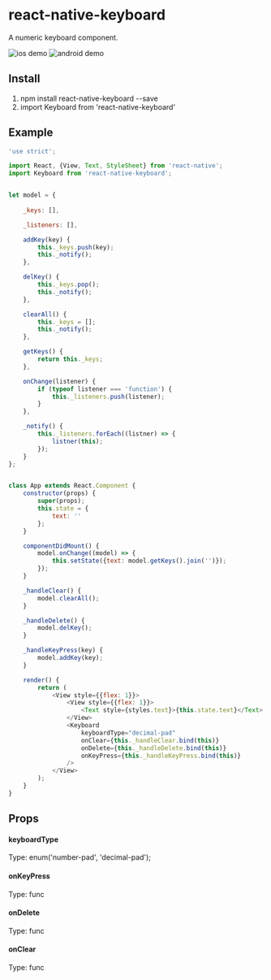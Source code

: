 # react-native-keyboard
A numeric keyboard component.

![ios demo](./doc/ios.png) ![android demo](./doc/android.png)

## Install
1. npm install react-native-keyboard --save
2. import Keyboard from 'react-native-keyboard'


## Example
```javascript
'use strict';

import React, {View, Text, StyleSheet} from 'react-native';
import Keyboard from 'react-native-keyboard';


let model = {
    
    _keys: [],

    _listeners: [],

    addKey(key) {
        this._keys.push(key);
        this._notify();
    },

    delKey() {
        this._keys.pop();
        this._notify();
    },

    clearAll() {
        this._keys = [];
        this._notify();
    },

    getKeys() {
        return this._keys;
    },

    onChange(listener) {
        if (typeof listener === 'function') {
            this._listeners.push(listener);
        }
    },

    _notify() {
        this._listeners.forEach((listner) => {
            listner(this);
        });
    }
};


class App extends React.Component {
    constructor(props) {
        super(props);
        this.state = {
            text: ''
        };
    }

    componentDidMount() {
        model.onChange((model) => {
            this.setState({text: model.getKeys().join('')});
        });
    }

    _handleClear() {
        model.clearAll();
    }

    _handleDelete() {
        model.delKey();
    }

    _handleKeyPress(key) {
        model.addKey(key);
    }

    render() {
        return (
            <View style={{flex: 1}}>
                <View style={{flex: 1}}>
                    <Text style={styles.text}>{this.state.text}</Text>
                </View>    
                <Keyboard 
                    keyboardType="decimal-pad"
                    onClear={this._handleClear.bind(this)}
                    onDelete={this._handleDelete.bind(this)}
                    onKeyPress={this._handleKeyPress.bind(this)}
                />
            </View>
        );
    }
}
```

## Props

#### keyboardType
Type: enum('number-pad', 'decimal-pad');

#### onKeyPress
Type: func


#### onDelete
Type: func


#### onClear
Type: func
